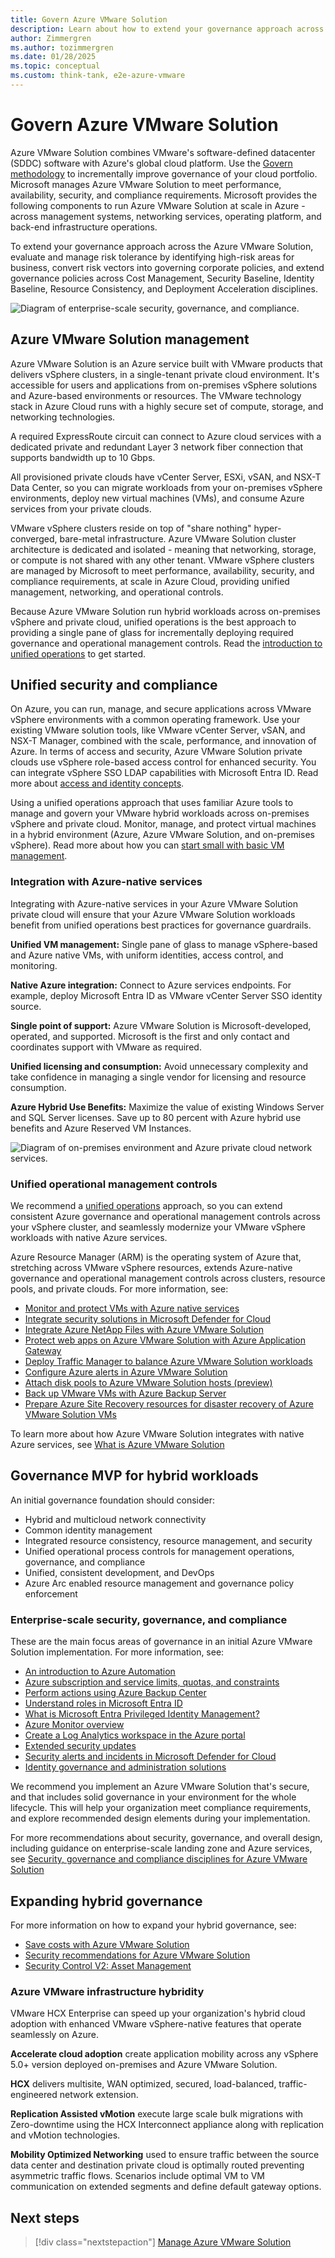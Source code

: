 ```yaml
---
title: Govern Azure VMware Solution
description: Learn about how to extend your governance approach across the Azure VMware Solution.
author: Zimmergren
ms.author: tozimmergren
ms.date: 01/28/2025
ms.topic: conceptual
ms.custom: think-tank, e2e-azure-vmware
---
```


# Govern Azure VMware Solution

Azure VMware Solution combines VMware's software-defined datacenter (SDDC) software with Azure's global cloud platform. Use the [Govern methodology](../../govern/index.md) to incrementally improve governance of your cloud portfolio. Microsoft manages Azure VMware Solution to meet performance, availability, security, and compliance requirements. Microsoft provides the following components to run Azure VMware Solution at scale in Azure - across management systems, networking services, operating platform, and back-end infrastructure operations.

To extend your governance approach across the Azure VMware Solution, evaluate and manage risk tolerance by identifying high-risk areas for business, convert risk vectors into governing corporate policies, and extend governance policies across Cost Management, Security Baseline, Identity Baseline, Resource Consistency, and Deployment Acceleration disciplines.

![Diagram of enterprise-scale security, governance, and compliance.](../azure-vmware/media/enterprise-scale-security-governance-compliance.png)

## Azure VMware Solution management

Azure VMware Solution is an Azure service built with VMware products that delivers vSphere clusters, in a single-tenant private cloud environment. It's accessible for users and applications from on-premises vSphere solutions and Azure-based environments or resources. The VMware technology stack in Azure Cloud runs with a highly secure set of compute, storage, and networking technologies.

A required ExpressRoute circuit can connect to Azure cloud services with a dedicated private and redundant Layer 3 network fiber connection that supports bandwidth up to 10 Gbps.

All provisioned private clouds have vCenter Server, ESXi, vSAN, and NSX-T Data Center, so you can migrate workloads from your on-premises vSphere environments, deploy new virtual machines (VMs), and consume Azure services from your private clouds.

VMware vSphere clusters reside on top of "share nothing" hyper-converged, bare-metal infrastructure. Azure VMware Solution cluster architecture is dedicated and isolated - meaning that networking, storage, or compute is not shared with any other tenant. VMware vSphere clusters are managed by Microsoft to meet performance, availability, security, and compliance requirements, at scale in Azure Cloud, providing unified management, networking, and operational controls.

Because Azure VMware Solution run hybrid workloads across on-premises vSphere and private cloud, unified operations is the best approach to providing a single pane of glass for incrementally deploying required governance and operational management controls. Read the [introduction to unified operations](../hybrid/unified-operations.md) to get started.

## Unified security and compliance

On Azure, you can run, manage, and secure applications across VMware vSphere environments with a common operating framework. Use your existing VMware solution tools, like VMware vCenter Server, vSAN, and NSX-T Manager, combined with the scale, performance, and innovation of Azure. In terms of access and security, Azure VMware Solution private clouds use vSphere role-based access control for enhanced security. You can integrate vSphere SSO LDAP capabilities with Microsoft Entra ID. Read more about [access and identity concepts](/azure/azure-vmware/concepts-identity).

Using a unified operations approach that uses familiar Azure tools to manage and govern your VMware hybrid workloads across on-premises vSphere and private cloud. Monitor, manage, and protect virtual machines in a hybrid environment (Azure, Azure VMware Solution, and on-premises vSphere). Read more about how you can [start small with basic VM management](/azure/architecture/hybrid/azure-arc-hybrid-config?bc=/azure/cloud-adoption-framework/_bread/toc.json&toc=/azure/cloud-adoption-framework/scenarios/hybrid/toc.json).

### Integration with Azure-native services

Integrating with Azure-native services in your Azure VMware Solution private cloud will ensure that your Azure VMware Solution workloads benefit from unified operations best practices for governance guardrails.

**Unified VM management:** Single pane of glass to manage vSphere-based and Azure native VMs, with uniform identities, access control, and monitoring.

 **Native Azure integration:** Connect to Azure services endpoints. For example, deploy Microsoft Entra ID as VMware vCenter Server SSO identity source.

**Single point of support:** Azure VMware Solution is Microsoft-developed, operated, and supported. Microsoft is the first and only contact and coordinates support with VMware as required.

**Unified licensing and consumption:** Avoid unnecessary complexity and take confidence in managing a single vendor for licensing and resource consumption.

**Azure Hybrid Use Benefits:** Maximize the value of existing Windows Server and SQL Server licenses. Save up to 80 percent with Azure hybrid use benefits and Azure Reserved VM Instances.

![Diagram of on-premises environment and Azure private cloud network services.](../azure-vmware/media/on-premises-environments-azure-private-clouds-networks-services.png)

### Unified operational management controls

We recommend a [unified operations](../hybrid/unified-operations.md) approach, so you can extend consistent Azure governance and operational management controls across your vSphere cluster, and seamlessly modernize your VMware vSphere workloads with native Azure services.

Azure Resource Manager (ARM) is the operating system of Azure that, stretching across VMware vSphere resources, extends Azure-native governance and operational management controls across clusters, resource pools, and private clouds. For more information, see:

- [Monitor and protect VMs with Azure native services](/azure/azure-vmware/integrate-azure-native-services)
- [Integrate security solutions in Microsoft Defender for Cloud](/azure/azure-vmware/azure-security-integration)
- [Integrate Azure NetApp Files with Azure VMware Solution](/azure/azure-vmware/netapp-files-with-azure-vmware-solution)
- [Protect web apps on Azure VMware Solution with Azure Application Gateway](/azure/azure-vmware/protect-azure-vmware-solution-with-application-gateway)
- [Deploy Traffic Manager to balance Azure VMware Solution workloads](/azure/azure-vmware/deploy-traffic-manager-balance-workloads)
- [Configure Azure alerts in Azure VMware Solution](/azure/azure-vmware/configure-alerts-for-azure-vmware-solution)
- [Attach disk pools to Azure VMware Solution hosts (preview)](/azure/azure-vmware/attach-disk-pools-to-azure-vmware-solution-hosts)
- [Back up VMware VMs with Azure Backup Server](/azure/backup/backup-azure-backup-server-vmware)
- [Prepare Azure Site Recovery resources for disaster recovery of Azure VMware Solution VMs](/azure/site-recovery/avs-tutorial-prepare-azure?context=/azure/azure-vmware/context/context)

To learn more about how Azure VMware Solution integrates with native Azure services, see [What is Azure VMware Solution](/training/modules/intro-azure-vmware-solution/2-what-is-azure-vmware-solution)

## Governance MVP for hybrid workloads

An initial governance foundation should consider:

- Hybrid and multicloud network connectivity
- Common identity management
- Integrated resource consistency, resource management, and security
- Unified operational process controls for management operations, governance, and compliance
- Unified, consistent development, and DevOps
- Azure Arc enabled resource management and governance policy enforcement

### Enterprise-scale security, governance, and compliance

These are the main focus areas of governance in an initial Azure VMware Solution implementation. For more information, see:

- [An introduction to Azure Automation](/azure/automation/automation-intro)
- [Azure subscription and service limits, quotas, and constraints](/azure/azure-resource-manager/management/azure-subscription-service-limits)
- [Perform actions using Azure Backup Center](/azure/backup/backup-center-overview)
- [Understand roles in Microsoft Entra ID](/entra/identity/role-based-access-control/concept-understand-roles)
- [What is Microsoft Entra Privileged Identity Management?](/entra/id-governance/privileged-identity-management/pim-configure)
- [Azure Monitor overview](/azure/azure-monitor/overview)
- [Create a Log Analytics workspace in the Azure portal](/azure/azure-monitor/logs/quick-create-workspace)
- [Extended security updates](/lifecycle/faq/extended-security-updates)
- [Security alerts and incidents in Microsoft Defender for Cloud](/azure/security-center/security-center-alerts-overview)
- [Identity governance and administration solutions](/entra/id-governance/identity-governance-overview)

We recommend you implement an Azure VMware Solution that's secure, and that includes solid governance in your environment for the whole lifecycle. This will help your organization meet compliance requirements, and explore recommended design elements during your implementation.

For more recommendations about security, governance, and overall design, including guidance on enterprise-scale landing zone and Azure services, see [Security, governance and compliance disciplines for Azure VMware Solution](./eslz-security-governance-and-compliance.md)

## Expanding hybrid governance

For more information on how to expand your hybrid governance, see:

- [Save costs with Azure VMware Solution](/azure/azure-vmware/reserved-instance)
- [Security recommendations for Azure VMware Solution](/azure/azure-vmware/security-recommendations)
- [Security Control V2: Asset Management](/security/benchmark/azure/security-controls-v2-asset-management)

### Azure VMware infrastructure hybridity

VMware HCX Enterprise can speed up your organization's hybrid cloud adoption with enhanced VMware vSphere-native features that operate seamlessly on Azure.

**Accelerate cloud adoption** create application mobility across any vSphere 5.0+ version deployed on-premises and Azure VMware Solution.

**HCX** delivers multisite, WAN optimized, secured, load-balanced, traffic-engineered network extension.

**Replication Assisted vMotion** execute large scale bulk migrations with Zero-downtime using the HCX Interconnect appliance along with replication and vMotion technologies.

**Mobility Optimized Networking** used to ensure traffic between the source data center and destination private cloud is optimally routed preventing asymmetric traffic flows. Scenarios include optimal VM to VM communication on extended segments and define default gateway options.

## Next steps

> [!div class="nextstepaction"]
> [Manage Azure VMware Solution](./manage.md)
